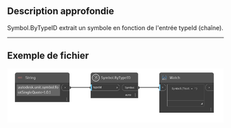 ## Description approfondie
Symbol.ByTypeID extrait un symbole en fonction de l'entrée typeId (chaîne).
___
## Exemple de fichier

![Symbol.ByTypeID](./DynamoUnits.Symbol.ByTypeID_img.png)
